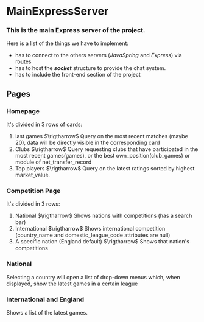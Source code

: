 # MainExpressServer

### This is the main Express server of the project.<br>

Here is a list of the things we have to implement:

- has to connect to the others servers (_JavaSpring_ and _Express_) via routes
- has to host the **_socket_** structure to provide the chat system.
- has to include the front-end section of the project

## Pages

### Homepage

It's divided in 3 rows of cards:

1. last games $\rigtharrow$ Query on the most recent matches (maybe 20), data will be directly visible in the
   corresponding card
2. Clubs $\rigtharrow$ Query requesting clubs that have participated in the most recent games(games), or the best
   own_position(club_games) or module of net_transfer_record
3. Top players $\rigtharrow$ Query on the latest ratings sorted by highest market_value.

### Competition Page

It's divided in 3 rows:

1. National $\rigtharrow$ Shows nations with competitions (has a search bar)
2. International $\rigtharrow$ Shows international competition (country_name and domestic_league_code attributes are
   null)
3. A specific nation (England default) $\rigtharrow$ Shows that nation's competitions

### National

Selecting a country will open a list of drop-down menus which, when displayed, show the latest games in a certain league

### International and England

Shows a list of the latest games.
